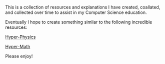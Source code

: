 This is a collection of resources and explanations I have created, coallated, and collected over time to assist in my Computer Science education.

Eventually I hope to create something simliar to the following incredible resources:

[Hyper-Physics](http://hyperphysics.phy-astr.gsu.edu/hbase/hframe.html)

[Hyper-Math](http://hyperphysics.phy-astr.gsu.edu/hbase/hmat.html)

Please enjoy!